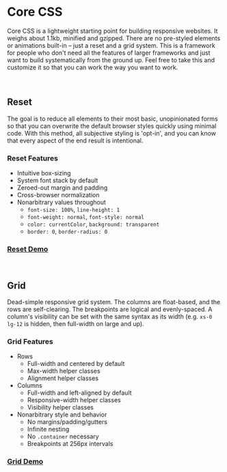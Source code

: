 # Core CSS

Core CSS is a lightweight starting point for building responsive websites. It weighs about 1.1kb, minified and gzipped. There are no pre-styled elements or animations built-in – just a reset and a grid system. This is a framework for people who don't need all the features of larger frameworks and just want to build systematically from the ground up. Feel free to take this and customize it so that you can work the way you want to work.

&nbsp;

## Reset

The goal is to reduce all elements to their most basic, unopinionated forms so that you can overwrite the default browser styles quickly using minimal code. With this method, all subjective styling is 'opt-in', and you can know that every aspect of the end result is intentional.

### Reset Features

* Intuitive box-sizing
* System font stack by default
* Zeroed-out margin and padding
* Cross-browser normalization
* Nonarbitrary values throughout
	* `font-size: 100%`, `line-height: 1`
	* `font-weight: normal`, `font-style: normal`
	* `color: currentColor`, `background: transparent`
	* `border: 0`, `border-radius: 0`

### [Reset Demo](http://corecss.io/demo-reset)

&nbsp;

## Grid

Dead-simple responsive grid system. The columns are float-based, and the rows are self-clearing. The breakpoints are logical and evenly-spaced. A column's visibility can be set with the same syntax as its width (e.g. `xs-0 lg-12` is hidden, then full-width on large and up).

### Grid Features

* Rows
	* Full-width and centered by default
	* Max-width helper classes
	* Alignment helper classes
* Columns
	* Full-width and left-aligned by default
	* Responsive-width helper classes
	* Visibility helper classes
* Nonarbitrary style and behavior
	* No margins/padding/gutters
	* Infinite nesting
	* No `.container` necessary
	* Breakpoints at 256px intervals

### [Grid Demo](http://corecss.io/demo-grid)
